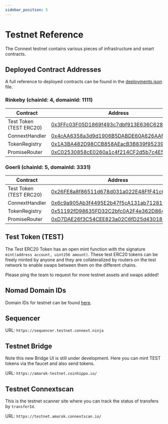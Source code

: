 ```yaml
---
sidebar_position: 5 
---
```


# Testnet Reference

The Connext testnet contains various pieces of infrastructure and smart contracts.

## Deployed Contract Addresses

A full reference to deployed contracts can be found in the [deployments.json](https://github.com/connext/nxtp/blob/main/packages/deployments/contracts/deployments.json) file.

### Rinkeby (chainId: 4, domainId: 1111)

| Contract | Address |
| --- | --- |
| Test Token (TEST ERC20) | [0x3FFc03F05D1869f493c7dbf913E636C6280e0ff9](https://rinkeby.etherscan.io/address/0x3FFc03F05D1869f493c7dbf913E636C6280e0ff9) |
| ConnextHandler | [0x4cAA6358a3d9d1906B5DABDE60A626AAfD80186F](https://louper.dev/diamond/0x4cAA6358a3d9d1906B5DABDE60A626AAfD80186F?network=rinkeby) |
| TokenRegistry | [0x1A3BA482D98CCB858AEacB3B839f952390099cE6](https://rinkeby.etherscan.io/address/0x1A3BA482D98CCB858AEacB3B839f952390099cE6) |
| PromiseRouter | [0xC02530858cE0260a1c4f214CF2d5b7c4E5986485](https://rinkeby.etherscan.io/address/0xC02530858cE0260a1c4f214CF2d5b7c4E5986485) |

### Goerli (chainId: 5, domainId: 3331)

| Contract | Address |
| --- | --- |
| Test Token (TEST ERC20) | [0x26FE8a8f86511d678d031a022E48FfF41c6a3e3b](https://goerli.etherscan.io/address/0x26FE8a8f86511d678d031a022E48FfF41c6a3e3b) |
| ConnextHandler | [0x6c9a905Ab3f4495E2b47f5cA131ab71281E0546e](https://louper.dev/diamond/0x6c9a905Ab3f4495E2b47f5cA131ab71281E0546e?network=goerli) |
| TokenRegistry | [0x51192fD98635FD32C2bfc0A2F4e362D864A4B8b1](https://goerli.etherscan.io/address/0x51192fD98635FD32C2bfc0A2F4e362D864A4B8b1) |
| PromiseRouter | [0xD7DAE26f3C54CEE823a02C6fD25d4301860F2B33](https://goerli.etherscan.io/address/0xD7DAE26f3C54CEE823a02C6fD25d4301860F2B33) |

## Test Token (TEST)

The Test ERC20 Token has an open mint function with the signature `mint(address account, uint256 amount)`. These test ERC20 tokens can be freely minted by anyone and they are collateralized by routers on the test network to enable swaps between them on the different chains.

Please ping the team to request for more testnet assets and swaps added!

## Nomad Domain IDs

Domain IDs for testnet can be found [here](https://docs.nomad.xyz/developers/environments/domain-chain-ids).

## Sequencer

URL: `https://sequencer.testnet.connext.ninja`

## Testnet Bridge

Note this new Bridge UI is still under development. Here you can mint TEST tokens via the faucet and also send tokens. 

URL: `https://amarok-testnet.coinhippo.io/`

## Testnet Connextscan

This is the testnet scanner site where you can track the status of transfers by `transferId`. 

URL: `https://testnet.amarok.connextscan.io/`
